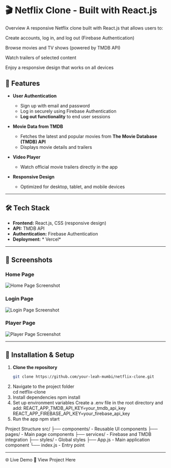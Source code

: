 # 🎬 Netflix Clone - Built with React.js

Overview
A responsive Netflix clone built with React.js that allows users to:

Create accounts, log in, and log out (Firebase Authentication)

Browse movies and TV shows (powered by TMDB API)

Watch trailers of selected content

Enjoy a responsive design that works on all devices


## 🚀 Features

- **User Authentication**  
  - Sign up with email and password  
  - Log in securely using Firebase Authentication  
  - **Log out functionality** to end user sessions
 
    
- **Movie Data from TMDB**  
  - Fetches the latest and popular movies from **The Movie Database (TMDB) API**  
  - Displays movie details and trailers  

- **Video Player**  
  - Watch official movie trailers directly in the app  

- **Responsive Design**  
  - Optimized for desktop, tablet, and mobile devices  

---


## 🛠️ Tech Stack

- **Frontend:** React.js, CSS (responsive design)  
- **API:** TMDB API  
- **Authentication:** Firebase Authentication  
- **Deployment:** * Vercel*

---

## 📸 Screenshots

### Home Page
![Home Page Screenshot](https://github.com/user-attachments/assets/df72e96d-c4aa-40d0-8932-f507822f3257)

### Login Page
![Login Page Screenshot](https://github.com/user-attachments/assets/bc913758-3f7f-4417-bb9d-c9f262d59c3c)

### Player Page
![Player Page Screenshot](https://github.com/user-attachments/assets/0fbeeb63-3eda-4d71-998c-61e42823703c)

---

## 📂 Installation & Setup

1. **Clone the repository**
   ```bash
   git clone https://github.com/your-leah-mumbi/netflix-clone.git
2. Navigate to the project folder   
   cd netflix-clone
3. Install dependencies
   npm install
4. Set up environment variables
Create a .env file in the root directory and add:
  REACT_APP_TMDB_API_KEY=your_tmdb_api_key
  REACT_APP_FIREBASE_API_KEY=your_firebase_api_key
5. Run the app
   npm start

  
Project Structure
src/
├── components/ - Reusable UI components
├── pages/      - Main page components
├── services/   - Firebase and TMDB integration
├── styles/     - Global styles
├── App.js      - Main application component
└── index.js    - Entry point

---

🌐 Live Demo
🔗 View Project Here

